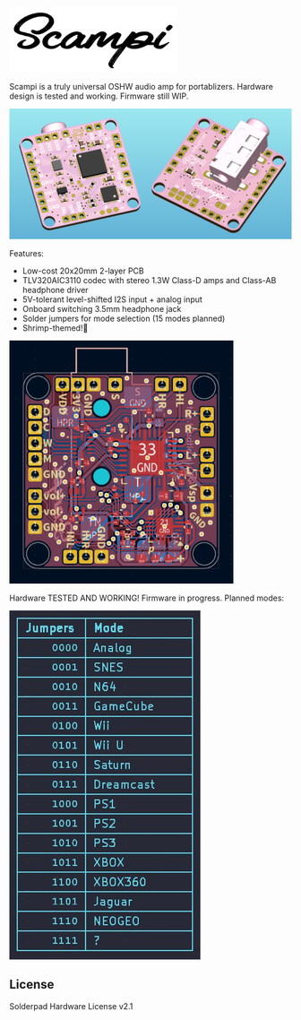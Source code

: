 <picture> <source media="(prefers-color-scheme: dark)" srcset="images/logo.png"> <img src="images/logo_black.png" width="300"> </picture> 

Scampi is a truly universal OSHW audio amp for portablizers. Hardware design is tested and working. Firmware still WIP.

<img src="images/scampi_new.png" width="800"> 

Features:

- Low-cost 20x20mm 2-layer PCB
- TLV320AIC3110 codec with stereo 1.3W Class-D amps and Class-AB headphone driver
- 5V-tolerant level-shifted I2S input + analog input
- Onboard switching 3.5mm headphone jack
- Solder jumpers for mode selection (15 modes planned)
- Shrimp-themed!🦐
  
<img src="images/layout.jpg" width="400">

Hardware TESTED AND WORKING! Firmware in progress. Planned modes:

<img src="images/modes.jpg" width="341"> 

## License
Solderpad Hardware License v2.1
